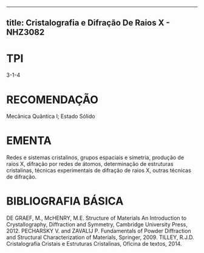 
---
title: Cristalografia e Difração De Raios X - NHZ3082 
---

# TPI

3-1-4

# RECOMENDAÇÃO

Mecânica Quântica I; Estado Sólido

# EMENTA

Redes e sistemas cristalinos, grupos espaciais e simetria, produção de raios X, difração por redes de átomos, determinação de estruturas cristalinas, técnicas experimentais de difração de raios X, outras técnicas de difração.

# BIBLIOGRAFIA BÁSICA

DE GRAEF, M., McHENRY, M.E. Structure of Materials An Introduction to Crystallography, Diffraction and Symmetry, Cambridge University Press, 2012.
PECHARSKY V. and ZAVALIJ P. Fundamentals of Powder Diffraction and Structural Characterization of Materials, Springer, 2009.
TILLEY, R.J.D. Cristalografia Cristais e Estruturas Cristalinas, Oficina de textos, 2014.
        